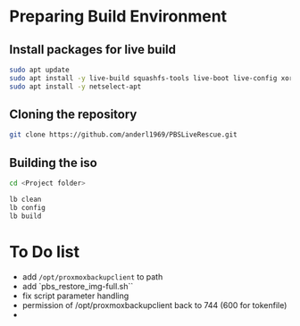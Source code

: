 # Preparing Build Environment
## Install packages for live build

```bash
sudo apt update
sudo apt install -y live-build squashfs-tools live-boot live-config xorriso isolinux
sudo apt install -y netselect-apt
```

## Cloning the repository

```bash
git clone https://github.com/anderl1969/PBSLiveRescue.git
```

## Building the iso

```bash
cd <Project folder>

lb clean
lb config
lb build
```


# To Do list

- add `/opt/proxmoxbackupclient` to path
- add `pbs_restore_img-full.sh``
- fix script parameter handling
- permission of /opt/proxmoxbackupclient back to 744 (600 for tokenfile)
-
